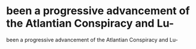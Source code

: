 # been a progressive advancement of the Atlantian Conspiracy and Lu-

been a progressive advancement of the Atlantian Conspiracy and Lu-